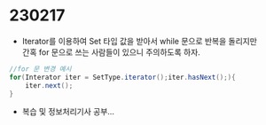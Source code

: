 # 230217
- Iterator를 이용하여 Set 타입 값을 받아서 while 문으로 반복을 돌리지만 <br/>간혹 for 문으로 쓰는 사람들이 있으니 주의하도록 하자.
```java
//for 문 변경 예시
for(Interator iter = SetType.iterator();iter.hasNext();){
    iter.next();
}
```
- 복습 및 정보처리기사 공부...